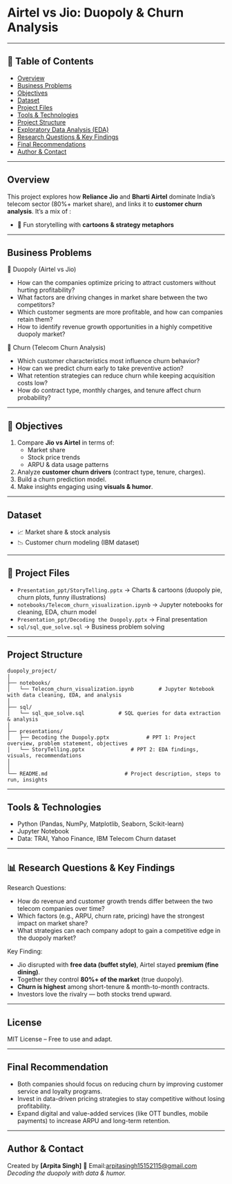 # Airtel vs Jio: Duopoly & Churn Analysis
---
## 📌 Table of Contents
- <a href="#overview">Overview</a>
- <a href="#business-problem">Business Problems</a>
- <a href="#objectives">Objectives</a>
- <a href="#dataset">Dataset</a>
- <a href="#project-files">Project Files</a>
- <a href="#tools-technologies">Tools & Technologies</a>
- <a href="#project-structure">Project Structure</a>
- <a href="#exploratory-data-analysis-eda">Exploratory Data Analysis (EDA)</a>
- <a href="#research-questions-key-findings">Research Questions & Key Findings</a>
- <a href="#final-recommendations">Final Recommendations</a>
- <a href="#author-contact">Author & Contact</a>

---
<h2><a class="anchor" id="overview"></a>Overview</h2>

This project explores how **Reliance Jio** and **Bharti Airtel** dominate India’s telecom sector (80%+ market share), and links it to **customer churn analysis**.
It’s a mix of :
- 🎨 Fun storytelling with **cartoons & strategy metaphors**  

---
<h2><a class="anchor" id="business-problem"></a>Business Problems</h2>

📌 Duopoly (Airtel vs Jio)
- How can the companies optimize pricing to attract customers without hurting profitability?
- What factors are driving changes in market share between the two competitors?
- Which customer segments are more profitable, and how can companies retain them?
- How to identify revenue growth opportunities in a highly competitive duopoly market?

📌 Churn (Telecom Churn Analysis)
- Which customer characteristics most influence churn behavior?
- How can we predict churn early to take preventive action?
- What retention strategies can reduce churn while keeping acquisition costs low?
- How do contract type, monthly charges, and tenure affect churn probability?
---
<h2><a class="anchor" id="objectives"></a>🎯 Objectives</h2>

1. Compare **Jio vs Airtel** in terms of:
   - Market share  
   - Stock price trends  
   - ARPU & data usage patterns  
2. Analyze **customer churn drivers** (contract type, tenure, charges).  
3. Build a churn prediction model.  
4. Make insights engaging using **visuals & humor**.  

---
<h2><a class="anchor" id="dataset"></a>Dataset</h2>
 
- 📈 Market share & stock analysis  
- 📉 Customer churn modeling (IBM dataset) 

---
<h2><a class="anchor" id="project-files"></a>📂 Project Files</h2>

- `Presentation_ppt/StoryTelling.pptx` → Charts & cartoons (duopoly pie, churn plots, funny illustrations)  
- `notebooks/Telecom_churn_visualization.ipynb` → Jupyter notebooks for cleaning, EDA, churn model  
- `Presentation_ppt/Decoding the Duopoly.pptx` → Final presentation 
- `sql/sql_que_solve.sql` → Business problem solving

--- 
<h2><a class="anchor" id="project-structure"></a>Project Structure</h2>

```
duopoly_project/
│
├── notebooks/
│   └── Telecom_churn_visualization.ipynb        # Jupyter Notebook with data cleaning, EDA, and analysis
│
├── sql/
│   └── sql_que_solve.sql           # SQL queries for data extraction & analysis
│
├── presentations/
│   ├── Decoding the Duopoly.pptx            # PPT 1: Project overview, problem statement, objectives
│   └── StoryTelling.pptx               # PPT 2: EDA findings, visuals, recommendations
│           
│
└── README.md                         # Project description, steps to run, insights

```
---
<h2><a class="anchor" id="tools-technologies"></a>Tools & Technologies</h2>

- Python (Pandas, NumPy, Matplotlib, Seaborn, Scikit-learn)  
- Jupyter Notebook  
- Data: TRAI, Yahoo Finance, IBM Telecom Churn dataset 

---
<h2><a class="anchor" id="exploratory-data-analysis></a>Exploratory Data Analysis</h2>

Performed data quality checks, handled missing values, and treated outliers for reliable insights.
Conducted exploratory analysis to compare revenue, customer base, and ARPU across competitors.
Identified key correlations and patterns influencing market share and growth trends.

---
<h2><a class="anchor" id="research-questions-key-findings"></a>📊 Research Questions & Key Findings</h2>

Research Questions:
- How do revenue and customer growth trends differ between the two telecom companies over time?
- Which factors (e.g., ARPU, churn rate, pricing) have the strongest impact on market share?
- What strategies can each company adopt to gain a competitive edge in the duopoly market?

Key Finding:
- Jio disrupted with **free data (buffet style)**, Airtel stayed **premium (fine dining)**.  
- Together they control **80%+ of the market** (true duopoly).  
- **Churn is highest** among short-tenure & month-to-month contracts.  
- Investors love the rivalry — both stocks trend upward.
---
<h2><a class="anchor" id="license"></a>License</h2>

MIT License – Free to use and adapt.  

---
<h2><a class="anchor" id="final-recommendation"></a>Final Recommendation</h2>

- Both companies should focus on reducing churn by improving customer service and loyalty programs.
- Invest in data-driven pricing strategies to stay competitive without losing profitability.
- Expand digital and value-added services (like OTT bundles, mobile payments) to increase ARPU and long-term retention.
---
<h2><a class="anchor" id="author-contact"></a>Author & Contact</h2>

Created by **[Arpita Singh]**
📧 Email:arpitasingh15152115@gmail.com   
*Decoding the duopoly with data & humor.*
